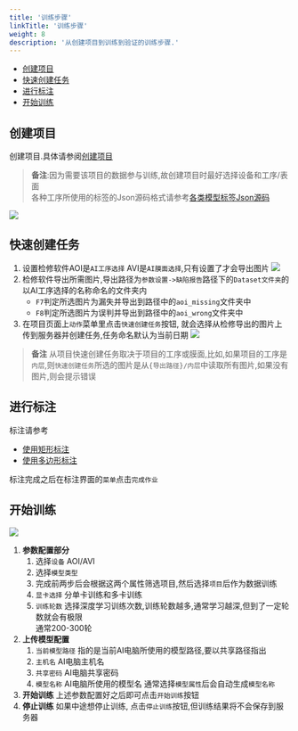 ```yaml
---
title: '训练步骤'
linkTitle: '训练步骤'
weight: 8
description: '从创建项目到训练到验证的训练步骤.'
---
```



- [创建项目](#创建项目)
- [快速创建任务](#快速创建任务)
- [进行标注](#进行标注)
- [开始训练](#开始训练)


## 创建项目
创建项目.具体请参阅[创建项目][create-project]
   > **备注**:因为需要该项目的数据参与训练,故创建项目时最好选择设备和工序/表面<br>
   > 各种工序所使用的标签的Json源码格式请参考[各类模型标签Json源码](/docs/train/label-json)

   ![](/images/image_device.jpg)

## 快速创建任务
1. 设置检修软件AOI是`AI工序选择` AVI是`AI膜面选择`,只有设置了才会导出图片
   ![](/images/image_model_attr.jpg)
2. 检修软件导出所需图片,导出路径为`参数设置->缺陷报告`路径下的`Dataset文件夹`的以AI工序选择的名称命名的文件夹内
   - `F7`判定所选图片为漏失并导出到路径中的`aoi_missing`文件夹中
   - `F8`判定所选图片为误判并导出到路径中的`aoi_wrong`文件夹中
3. 在项目页面上`动作`菜单里点击`快速创建任务`按钮,
    就会选择从检修导出的图片上传到服务器并创建任务,任务命名默认为当前日期
![](/images/quick_create_task.jpg)

> **备注** 从项目快速创建任务取决于项目的工序或膜面,比如,如果项目的工序是`内层`,则`快速创建任务`所选的图片是从`{导出路径}/内层`中读取所有图片,如果没有图片,则会提示错误

## 进行标注
标注请参考
- [使用矩形标注](/docs/manual/advanced/annotation-with-rectangles/)
- [使用多边形标注](/docs/manual/advanced/annotation-with-polygons/)

标注完成之后在标注界面的`菜单`点击`完成作业`

## 开始训练
![](/images/train_page.jpg)
1. **参数配置部分**
   1. 选择`设备` AOI/AVI
   2. 选择`模型类型`
   3. 完成前两步后会根据这两个属性筛选项目,然后选择`项目`后作为数据训练
   4. `显卡选择` 分单卡训练和多卡训练
   5. `训练轮数` 选择深度学习训练次数,训练轮数越多,通常学习越深,但到了一定轮数就会有极限<br>通常200-300轮
2. **上传模型配置**
   1. `当前模型路径` 指的是当前AI电脑所使用的模型路径,要以共享路径指出
   2. `主机名` AI电脑主机名
   3. `共享密码` AI电脑共享密码
   4. `模型名称` AI电脑所使用的模型名 通常选择`模型属性`后会自动生成`模型名称`
3. **开始训练** 上述参数配置好之后即可点击`开始训练`按钮
4. **停止训练** 如果中途想停止训练, 点击`停止训练`按钮,但训练结果将不会保存到服务器




[create-project]: /docs/manual/advanced/projects/#创建项目
